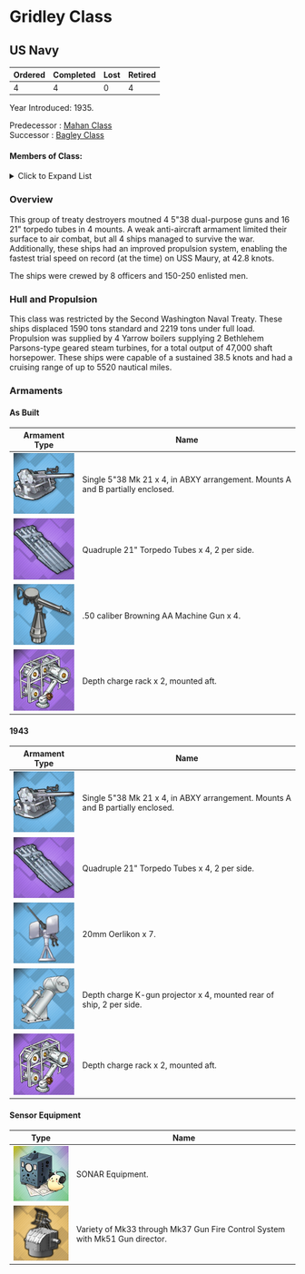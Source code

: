 # Gridley Class
## US Navy

Ordered | Completed | Lost | Retired
 ------ | ------ | ------ | ------ 
4 | 4 | 0 | 4 <br/>
 
Year Introduced: 1935. <br/>
 
Predecessor : [Mahan Class](/History/MahanClass.md) <br/>
Successor : [Bagley Class](/History/BagleyClass.md) <br/>

#### Members of Class: <br/>

<details>
	<summary>Click to Expand List</summary>
	
Icon | Name | Hull Number | Present
| ------ | ------ | ------ |  ------ |
![Gridley](/Icons/Ship/EagleUnion/Gridley.png) | Gridley | DD-380 | Yes <br/>
![Craven](/Icons/Ship/EagleUnion/Craven.png) | Craven | DD-382| Yes <br/>
![McCall](/Icons/Ship/EagleUnion/McCall.png) | McCall | DD-400 | Yes <br/>
![Maury](/Icons/Ship/EagleUnion/Maury.png) | Maury | DD-401| Yes <br/>

</details>

### Overview

This group of treaty destroyers moutned 4 5"38 dual-purpose guns and 16 21" torpedo tubes in 4 mounts. A weak anti-aircraft armament limited their surface to air combat, but all 4 ships managed to survive the war. Additionally, these ships had an improved propulsion system, enabling the fastest trial speed on record (at the time) on USS Maury, at 42.8 knots.

The ships were crewed by 8 officers and 150-250 enlisted men. <br/>

### Hull and Propulsion

This class was restricted by the Second Washington Naval Treaty. These ships displaced 1590 tons standard and 2219 tons under full load. Propulsion was supplied by 4 Yarrow boilers supplying 2 Bethlehem Parsons-type geared steam turbines, for a total output of 47,000 shaft horsepower. These ships were capable of a sustained 38.5 knots and had a cruising range of up to 5520 nautical miles.

### Armaments

#### As Built

Armament Type | Name |
 ------ | ------ |
![Single5in38Mk21](/Icons/Equipment/Guns/DD/5in38Mk21.png) | Single 5"38 Mk 21 x 4, in ABXY arrangement. Mounts A and B partially enclosed.
![Quadruple21in](/Icons/Equipment/Torpedo/Surface/21inQuadrupleUSN.png) | Quadruple 21" Torpedo Tubes x 4, 2 per side.
![0.5inAAMG](/Icons/Equipment/AA/0.5inAAMG.png) | .50 caliber Browning AA Machine Gun x 4.
![ImprovedDC](/Icons/Equipment/Auxiliary/ImprovedDepthCharge.png) | Depth charge rack x 2, mounted aft. <br/>

#### 1943

Armament Type | Name |
 ------ | ------ |
![Single5in38Mk21](/Icons/Equipment/Guns/DD/5in38Mk21.png) | Single 5"38 Mk 21 x 4, in ABXY arrangement. Mounts A and B partially enclosed.
![Quadruple21in](/Icons/Equipment/Torpedo/Surface/21inQuadrupleUSN.png) | Quadruple 21" Torpedo Tubes x 4, 2 per side.
![20mmOerlikon](/Icons/Equipment/AA/20mmOerlikon.png) | 20mm Oerlikon x 7.
![DC](/Icons/Equipment/Auxiliary/DepthCharge.png) | Depth charge K-gun projector x 4, mounted rear of ship, 2 per side.
![ImprovedDC](/Icons/Equipment/Auxiliary/ImprovedDepthCharge.png) | Depth charge rack x 2, mounted aft. <br/>

#### Sensor Equipment

Type | Name |
 ------ | ------ |
![OldSonar](/Icons/Equipment/Auxiliary/OldSonar.png) | SONAR Equipment. <br/>
![Mk33](/Icons/Equipment/Auxiliary/Mk33FireDirector.png) | Variety of Mk33 through Mk37 Gun Fire Control System with Mk51 Gun director. <br/>